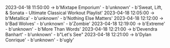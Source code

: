 2023-04-18 11:50:00 -> b'Mixtape Emporium' - b'unknown' - b'Sweat, Lift, & Sonata -  Ultimate Classical Workout Playlist'
2023-04-18 12:05:00 -> b'Metallica' - b'unknown' - b'Nothing Else Matters'
2023-04-18 12:12:00 -> b'Bad Wolves' - b'unknown' - b'Zombie'
2023-04-18 12:19:00 -> b'Extreme' - b'unknown' - b'More Than Words'
2023-04-18 12:21:00 -> b'Devendra Banhart' - b'unknown' - b"Let's See"
2023-04-18 12:21:00 -> b'Dylan Conrique' - b'unknown' - b'ugly'
